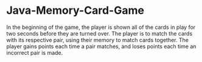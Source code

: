 # Java-Memory-Card-Game
In the beginning of the game, the player is shown all of the cards in play for two seconds before they are turned over. The player is to match the cards with its respective pair, using their memory to match cards together. The player gains points each time a pair matches, and loses points each time an incorrect pair is made.
